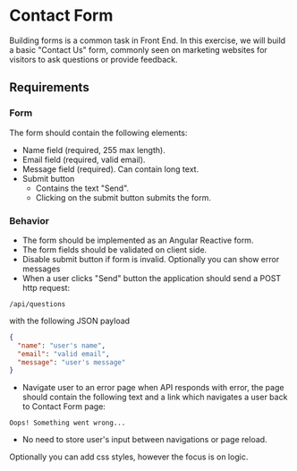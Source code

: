 # Contact Form
Building forms is a common task in Front End. In this exercise, we will build a basic "Contact Us" form, commonly seen on marketing websites for visitors to ask questions or provide feedback.

## Requirements
### Form
The form should contain the following elements:
- Name field (required, 255 max length).
- Email field (required, valid email).
- Message field (required). Can contain long text.
- Submit button
  - Contains the text "Send".
  - Clicking on the submit button submits the form.

### Behavior
- The form should be implemented as an Angular Reactive form.
- The form fields should be validated on client side. 
- Disable submit button if form is invalid. Optionally you can show error messages
- When a user clicks "Send" button the application should send a POST http request:
```
/api/questions
```
with the following JSON payload
```json
{
  "name": "user's name", 
  "email": "valid email",
  "message": "user's message"
}
```
- Navigate user to an error page when API responds with error, the page should contain the following text and a link which navigates a user back to Contact Form page:
```
Oops! Something went wrong...
```
- No need to store user's input between navigations or page reload.

Optionally you can add css styles, however the focus is on logic. 

